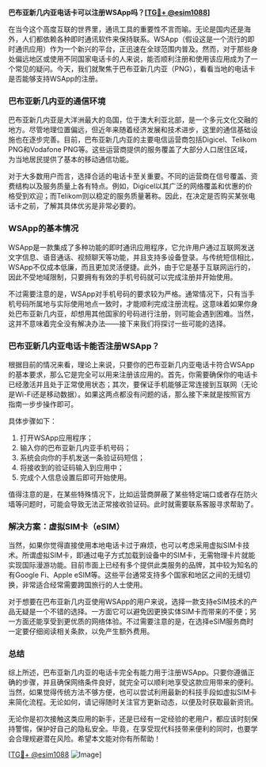 **巴布亚新几内亚电话卡可以注册WSApp吗？[[TG💪+ @esim1088](https://t.me/s/esim1088)]**

在当今这个高度互联的世界里，通讯工具的重要性不言而喻。无论是国内还是海外，人们都依赖各种即时通讯软件来保持联系。WSApp（假设这是一个流行的即时通讯应用）作为一个新兴的平台，正迅速在全球范围内普及。然而，对于那些身处偏远地区或使用不同国家电话卡的人来说，能否顺利注册和使用该应用成为了一个常见的疑问。今天，我们就聚焦于巴布亚新几内亚（PNG），看看当地的电话卡是否能够支持WSApp的注册。

### 巴布亚新几内亚的通信环境

巴布亚新几内亚是大洋洲最大的岛国，位于澳大利亚北部，是一个多元文化交融的地方。尽管地理位置偏远，但近年来随着经济发展和技术进步，这里的通信基础设施也在逐步完善。目前，巴布亚新几内亚的主要电信运营商包括Digicel、Telikom PNG和Vodafone PNG等。这些运营商提供的服务覆盖了大部分人口居住区域，为当地居民提供了基本的移动通信功能。

对于大多数用户而言，选择合适的电话卡至关重要。不同的运营商在信号覆盖、资费结构以及服务质量上各有特点。例如，Digicel以其广泛的网络覆盖和优惠的价格受到欢迎；而Telikom则以稳定的服务质量著称。因此，在决定是否购买某张电话卡之前，了解其具体优劣是非常必要的。

### WSApp的基本情况

WSApp是一款集成了多种功能的即时通讯应用程序，它允许用户通过互联网发送文字信息、语音通话、视频聊天等功能，并且支持多设备登录。与传统短信相比，WSApp不仅成本低廉，而且更加灵活便捷。此外，由于它是基于互联网运行的，因此不受地域限制，只要拥有有效的手机号码就可以完成注册并开始使用。

不过需要注意的是，WSApp对手机号码的要求较为严格。通常情况下，只有当手机号码所属地与实际使用地点一致时，才能顺利完成注册流程。这意味着如果你身处巴布亚新几内亚，却想用其他国家的号码进行注册，则可能会遇到困难。当然，这并不意味着完全没有解决办法——接下来我们将探讨一些可能的选择。

### 巴布亚新几内亚电话卡能否注册WSApp？

根据目前的情况来看，理论上来说，只要你的巴布亚新几内亚电话卡符合WSApp的基本要求，那么它是完全可以用来注册该应用的。首先，你需要确保你的电话卡已经激活并且处于正常使用状态；其次，要保证手机能够正常连接到互联网（无论是Wi-Fi还是移动数据）。如果这两点都没有问题的话，那么接下来就是按照官方指南一步步操作即可。

具体步骤如下：
1. 打开WSApp应用程序；
2. 输入你的巴布亚新几内亚手机号码；
3. 系统会向你的手机发送一条验证码短信；
4. 将接收到的验证码输入到应用中；
5. 完成个人信息设置后即可开始使用。

值得注意的是，在某些特殊情况下，比如运营商屏蔽了某些特定端口或者存在防火墙等问题时，可能会导致无法正常接收验证码。此时就需要联系客服寻求帮助了。

### 解决方案：虚拟SIM卡（eSIM）

当然，如果你觉得直接使用本地电话卡过于麻烦，也可以考虑采用虚拟SIM卡技术。所谓虚拟SIM卡，即通过电子方式加载到设备中的SIM卡，无需物理卡片就能实现国际漫游功能。目前市面上已经有多个提供此类服务的品牌，其中较为知名的有Google Fi、Apple eSIM等。这些平台通常支持多个国家和地区之间的无缝切换，非常适合经常需要跨国旅行的人士使用。

对于想要在巴布亚新几内亚使用WSApp的用户来说，选择一款支持eSIM技术的产品无疑是一个不错的选择。一方面它可以避免因更换实体SIM卡而带来的不便；另一方面还能享受到更优质的网络体验。不过需要注意的是，在选择eSIM服务商时一定要仔细阅读相关条款，以免产生额外费用。

### 总结

综上所述，巴布亚新几内亚的电话卡完全有能力用于注册WSApp。只要你遵循正确的步骤，并且确保网络条件良好，就完全可以顺利地享受这款应用带来的便利。当然，如果觉得传统方法不够方便，也可以尝试利用最新的科技手段如虚拟SIM卡来简化流程。无论如何，请记得随时关注官方更新动态，以便及时获取最新资讯。

无论你是初次接触这类应用的新手，还是已经有一定经验的老用户，都应该时刻保持警惕，保护好自己的隐私安全。毕竟，在享受现代科技带来便利的同时，也要学会合理规避潜在风险。希望本文能对你有所帮助！

[[TG💪+ @esim1088](https://t.me/s/esim1088) ![Image](https://i.postimg.cc/4NQfJmqS/Snipaste-2025-05-13-00-14-12.png)]